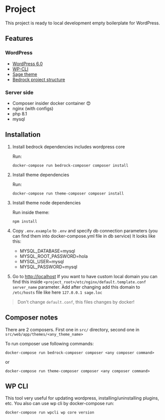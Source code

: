 # Project
This project is ready to local development empty boilerplate for WordPress.

## Features

### WordPress
- [WordPress 6.0](https://wordpress.org/)
- [WP-CLI](https://wp-cli.org/fr/)
- [Sage theme](https://roots.io/sage/)
- [Bedrock project structure](https://roots.io/bedrock/)

### Server side
- Composer insider docker container 😍
- nginx (with configs)
- php 8.1
- mysql

## Installation

1. Install bedrock dependencies includes wordpress core

   Run:
   ```shell
   docker-compose run bedrock-composer composer install
   ```

2. Install theme dependencies

   Run:
   ```shell
   docker-compose run theme-composer composer install
   ```

3. Install theme node dependencies

   Run inside theme:
   ```shell
   npm install 
   ```

4. Copy `.env.example` to `.env` and specify db connection parameters
   (you can find them into docker-compose.yml file in db service)
   It looks like this:

    - MYSQL_DATABASE=mysql
    - MYSQL_ROOT_PASSWORD=hola
    - MYSQL_USER=mysql
    - MYSQL_PASSWORD=mysql

5. Go to [http://localhost](http://localhost)
   If you want to have custom local domain you can find this
   inside `<project_root>/etc/nginx/default.template.conf` `server_name` parameter.
   Add after changing add this domain to `/etc/hosts` file like here `127.0.0.1 sage.loc`

> Don't change `default.conf`, this files changes by docker!

## Composer notes

There are 2 composers. First one in `src/` directory,
second one in `src/web/app/themes/<any_theme_name>`

To run composer use following commands:

`docker-compose run bedrock-composer composer <any composer command>`

or

`docker-compose run theme-composer composer <any composer command>`

## WP CLI

This tool very useful for updating wordpress, installing/uninstalling plugins, etc.
You also can use wp cli by docker-compose run:

```shell
docker-compose run wpcli wp core version
```